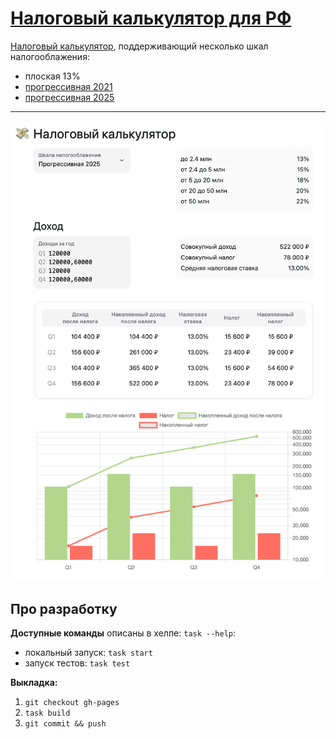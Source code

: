 # [Налоговый калькулятор для РФ](https://tenorok.github.io/tax-calc/)

[Налоговый калькулятор](https://tenorok.github.io/tax-calc/), поддерживающий несколько шкал налогооблажения:

-   плоская 13%
-   [прогрессивная 2021](https://www.nalog.gov.ru/rn58/news/activities_fts/10414275/)
-   [прогрессивная 2025](https://www.nalog.gov.ru/rn05/news/activities_fts/15068109/)

---

[![внешний вид калькулятора](./assets/preview.png)](https://tenorok.github.io/tax-calc/)

## Про разработку

**Доступные команды** описаны в хелпе: `task --help`:

-   локальный запуск: `task start`
-   запуск тестов: `task test`

**Выкладка:**

1. `git checkout gh-pages`
1. `task build`
1. `git commit && push`
